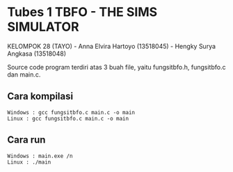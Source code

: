 # Tubes 1 TBFO - THE SIMS SIMULATOR
KELOMPOK 28 (TAYO) - Anna Elvira Hartoyo (13518045) - Hengky Surya Angkasa (13518048)

Source code program terdiri atas 3 buah file, yaitu fungsitbfo.h, fungsitbfo.c dan main.c.

## Cara kompilasi
```
Windows : gcc fungsitbfo.c main.c -o main
Linux : gcc fungsitbfo.c main.c -o main
```

## Cara run
```
Windows : main.exe /n
Linux : ./main
```
